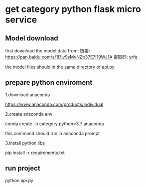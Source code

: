 # get category python flask micro service



## Model download

first download the model data from:
链接: https://pan.baidu.com/s/1I7_v9sMvNZb37E7I19WJ1A 提取码: yrfq

the model files should in the same directory of api.py

## prepare python enviroment

1.download anaconda

https://www.anaconda.com/products/individual

2.create anaconda env

conda create -n category python=3.7 anaconda

this command should run in anaconda prompt

3.install python libs

pip install -r requirements.txt


## run project

python api.py
